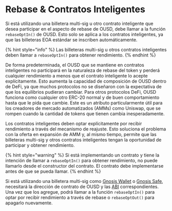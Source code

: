 # Rebase & Contratos Inteligentes

Si está utilizando una billetera multi-sig u otro contrato inteligente que desea participar en el aspecto de rebase de OUSD, debe llamar a la función `rebaseOptIn()` de OUSD. Esto solo se aplica a los contratos inteligentes, ya que las billeteras EOA estándar se inscriben automáticamente.

{% hint style="info" %}
Las billeteras multi-sig u otros contratos inteligentes deben llamar a `rebaseOptIn()` para obtener rendimiento.
{% endhint %}

De forma predeterminada, el OUSD que se mantiene en contratos inteligentes no participará en la naturaleza de rebase del token y perderá cualquier rendimiento a menos que el contrato inteligente lo acepte explícitamente. Esto aumenta la capacidad de composición de OUSD dentro de DeFi, ya que muchos protocolos no se diseñaron con la expectativa de que los equilibrios pudieran cambiar. Para otros protocolos DeFi, OUSD funciona como cualquier otro ERC-20 normal y de buen comportamiento hasta que le pida que cambie. Este es un atributo particularmente útil para los creadores de mercado automatizados \(AMMs\) como Uniswap, que se rompen cuando la cantidad de tokens que tienen cambia inesperadamente.

Los contratos inteligentes deben optar explícitamente por recibir rendimiento a través del mecanismo de reajuste. Esto soluciona el problema con la oferta en expansión de AMM y, al mismo tiempo, permite que las billeteras multi-sig y otros contratos inteligentes tengan la oportunidad de participar y obtener rendimiento.

{% hint style="warning" %}
Si está implementando un contrato y tiene la intención de llamar a `rebaseOptIn()` para obtener rendimiento, no puede llamarlo desde el constructor del contrato. El contrato debe implementarse antes de que se pueda llamar.
{% endhint %}

Si está utilizando una billetera multi-sig como [Gnosis Wallet](https://github.com/gnosis/MultiSigWallet) o [Gnosis Safe](https://gnosis-safe.io/), necesitará la dirección de contrato de OUSD [](../../smart-contracts/registry.md) y las [ABI](https://api.etherscan.io/api?module=contract&action=getabi&address=0x1ae95dd4eeae7ed03da79856c2d44ffa3318f805) correspondientes. Una vez que los agregue, podrá llamar a la función `rebaseOptIn()` para optar por recibir rendimiento a través de rebase o `rebaseOptOut()` para apagarlo nuevamente.





